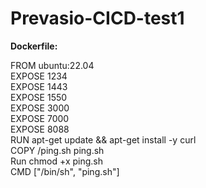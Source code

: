 # Prevasio-CICD-test1

**Dockerfile:**

FROM ubuntu:22.04\
EXPOSE 1234\
EXPOSE 1443\
EXPOSE 1550\
EXPOSE 3000\
EXPOSE 7000\
EXPOSE 8088\
RUN apt-get update && apt-get install -y curl\
COPY /ping.sh ping.sh\
Run chmod +x ping.sh\
CMD ["/bin/sh", "ping.sh"]
